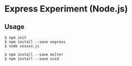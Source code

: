 # Express Experiment (Node.js)

## Usage

```
$ npm init
$ npm install --save express
$ node xxxxxx.js
```

```
$ npm install --save multer
$ npm install --save uuid
```
